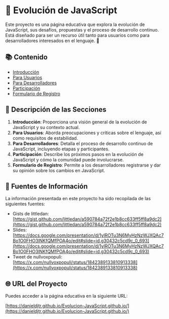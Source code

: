 # 🌟 Evolución de JavaScript

Este proyecto es una página educativa que explora la evolución de JavaScript, sus desafíos, propuestas y el proceso de desarrollo continuo. Está diseñado para ser un recurso útil tanto para usuarios como para desarrolladores interesados en el lenguaje. 🚀

## 📚 Contenido

- [Introducción](./index.html)
- [Para Usuarios](./usuarios.html)
- [Para Desarrolladores](./desarrolladores.html)
- [Participación](./participacion.html)
- [Formulario de Registro](./formulario.html)

## 📝 Descripción de las Secciones

1. **Introducción**: Proporciona una visión general de la evolución de JavaScript y su contexto actual.
2. **Para Usuarios**: Aborda preocupaciones y críticas sobre el lenguaje, así como requisitos de estabilidad.
3. **Para Desarrolladores**: Detalla el proceso de desarrollo continuo de JavaScript, incluyendo etapas y participantes.
4. **Participación**: Describe los próximos pasos en la evolución de JavaScript y cómo la comunidad puede involucrarse.
5. **Formulario de Registro**: Permite a los desarrolladores registrarse y dar su opinión sobre los cambios en JavaScript.

## 📖 Fuentes de Información

La información presentada en este proyecto ha sido recopilada de las siguientes fuentes:

- Gists de littledan: [https://gist.github.com/littledan/a590784a72f2e1b8cc633ff5ff8a9dc2](https://gist.github.com/littledan/a590784a72f2e1b8cc633ff5ff8a9dc2)
- Slides: [https://docs.google.com/presentation/d/1ylROTu3N6MyHzNzWJXQAc7Bo1O0FHO3lNKfQMfPOA4o/edit#slide=id.g30432c5cd9c_0_693](https://docs.google.com/presentation/d/1ylROTu3N6MyHzNzWJXQAc7Bo1O0FHO3lNKfQMfPOA4o/edit#slide=id.g30432c5cd9c_0_693)
- Tweet de nullvoxpopuli: [https://x.com/nullvoxpopuli/status/1842389133810913338](https://x.com/nullvoxpopuli/status/1842389133810913338)

## 🌐 URL del Proyecto

Puedes acceder a la página educativa en la siguiente URL:

[https://danieldjtr.github.io/Evolucion-JavaScript.github.io/](https://danieldjtr.github.io/Evolucion-JavaScript.github.io/)
